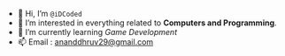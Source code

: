 - 👋 Hi, I’m `@iDCoded`
- 👀 I’m interested in everything related to **Computers and Programming**.
- 🌱 I’m currently learning _Game Development_
- 📫 Email : ananddhruv29@gmail.com

<!---
iDCoded/iDCoded is a ✨ special ✨ repository because its `README.md` (this file) appears on your GitHub profile.
You can click the Preview link to take a look at your changes.
--->
